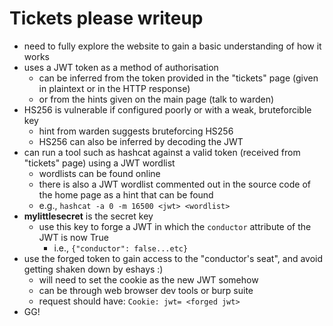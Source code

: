 # Tickets please writeup 

- need to fully explore the website to gain a basic understanding of how it works
- uses a JWT token as a method of authorisation
    - can be inferred from the token provided in the "tickets" page (given in plaintext or in the HTTP response)
    - or from the hints given on the main page (talk to warden)
- HS256 is vulnerable if configured poorly or with a weak, bruteforcible key
    - hint from warden suggests bruteforcing HS256
    - HS256 can also be inferred by decoding the JWT
- can run a tool such as hashcat against a valid token (received from "tickets" page) using a JWT wordlist
    - wordlists can be found online
    - there is also a JWT wordlist commented out in the source code of the home page as a hint that can be found
    - e.g., `hashcat -a 0 -m 16500 <jwt> <wordlist>`
- **mylittlesecret** is the secret key
    - use this key to forge a JWT in which the `conductor` attribute of the JWT is now True
        - i.e., `{"conductor": false...etc}`
- use the forged token to gain access to the "conductor's seat", and avoid getting shaken down by eshays :)
    - will need to set the cookie as the new JWT somehow
    - can be through web browser dev tools or burp suite
    - request should have: `Cookie: jwt= <forged jwt>`
- GG!
